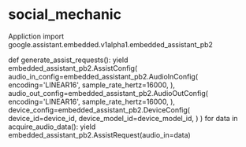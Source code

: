 # social_mechanic
Appliction
import google.assistant.embedded.v1alpha1.embedded_assistant_pb2

def generate_assist_requests():
    yield embedded_assistant_pb2.AssistConfig(
        audio_in_config=embedded_assistant_pb2.AudioInConfig(
            encoding='LINEAR16',
            sample_rate_hertz=16000,
        ),
        audio_out_config=embedded_assistant_pb2.AudioOutConfig(
            encoding='LINEAR16',
            sample_rate_hertz=16000,
        ),
        device_config=embedded_assistant_pb2.DeviceConfig(
            device_id=device_id,
            device_model_id=device_model_id,
        )
    )
    for data in acquire_audio_data():
        yield embedded_assistant_pb2.AssistRequest(audio_in=data)

